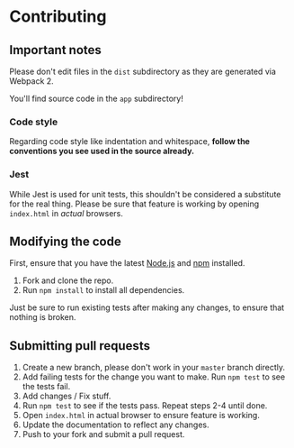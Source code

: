 # Contributing

## Important notes
Please don't edit files in the `dist` subdirectory as they are generated via Webpack 2.
 
You'll find source code in the `app` subdirectory!

### Code style
Regarding code style like indentation and whitespace, **follow the conventions you see used in the source already.**

### Jest
While Jest is used for unit tests, this shouldn't be considered a substitute for the real thing. Please be sure that feature is working by opening `index.html` in _actual_ browsers.

## Modifying the code
First, ensure that you have the latest [Node.js](http://nodejs.org/) and [npm](http://npmjs.org/) installed.

1. Fork and clone the repo.
1. Run `npm install` to install all dependencies.

Just be sure to run existing tests after making any changes, to ensure that nothing is broken.

## Submitting pull requests

1. Create a new branch, please don't work in your `master` branch directly.
1. Add failing tests for the change you want to make. Run `npm test` to see the tests fail.
1. Add changes / Fix stuff.
1. Run `npm test` to see if the tests pass. Repeat steps 2-4 until done.
1. Open `index.html` in actual browser to ensure feature is working.
1. Update the documentation to reflect any changes.
1. Push to your fork and submit a pull request.
